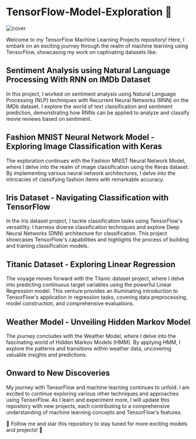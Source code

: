 # TensorFlow-Model-Exploration 🚀

![cover](https://github.com/samadpls/TensorFlow-Model-Exploration/assets/94792103/22bb0cb6-3463-4cb6-b211-153d380a2c7a)

Welcome to my TensorFlow Machine Learning Projects repository! Here, I embark on an exciting journey through the realm of machine learning using TensorFlow, showcasing my work on captivating datasets like:

## Sentiment Analysis using Natural Language Processing With RNN on IMDb Dataset

In this project, I worked on sentiment analysis using Natural Language Processing (NLP) techniques with Recurrent Neural Networks (RNN) on the IMDb dataset. I explore the world of text classification and sentiment prediction, demonstrating how RNNs can be applied to analyze and classify movie reviews based on sentiment.

## Fashion MNIST Neural Network Model - Exploring Image Classification with Keras
The exploration continues with the Fashion MNIST Neural Network Model, where I delve into the realm of image classification using the Keras dataset. By implementing various neural network architectures, I delve into the intricacies of classifying fashion items with remarkable accuracy.

## Iris Dataset - Navigating Classification with TensorFlow

In the Iris dataset project, I tackle classification tasks using TensorFlow's versatility. I harness diverse classification techniques and explore Deep Neural Networks (DNN) architecture for classification. This project showcases TensorFlow's capabilities and highlights the process of building and training classification models.

## Titanic Dataset - Exploring Linear Regression

The voyage moves forward with the Titanic dataset project, where I delve into predicting continuous target variables using the powerful Linear Regression model. This venture provides an illuminating introduction to TensorFlow's application in regression tasks, covering data preprocessing, model construction, and comprehensive evaluations.

## Weather Model - Unveiling Hidden Markov Model

The journey concludes with the Weather Model, where I delve into the fascinating world of Hidden Markov Models (HMM). By applying HMM, I explore the patterns and transitions within weather data, uncovering valuable insights and predictions.

## Onward to New Discoveries

My journey with TensorFlow and machine learning continues to unfold. I am excited to continue exploring various other techniques and approaches using TensorFlow. As I learn and experiment more, I will update this repository with new projects, each contributing to a comprehensive understanding of machine learning concepts and TensorFlow's features.

🌟 Follow me and star this repository to stay tuned for more exciting models and projects! 🌟
